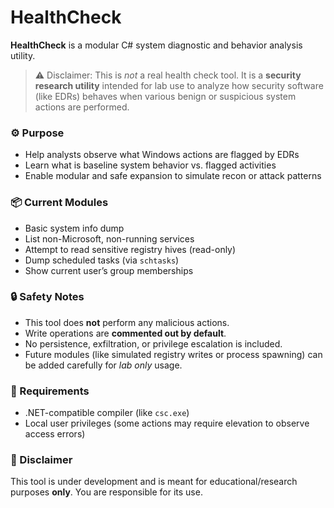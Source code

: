 # HealthCheck

**HealthCheck** is a modular C# system diagnostic and behavior analysis utility.

> ⚠️ Disclaimer: This is *not* a real health check tool. It is a **security research utility** intended for lab use to analyze how security software (like EDRs) behaves when various benign or suspicious system actions are performed.

### ⚙️ Purpose

- Help analysts observe what Windows actions are flagged by EDRs
- Learn what is baseline system behavior vs. flagged activities
- Enable modular and safe expansion to simulate recon or attack patterns

### 📦 Current Modules

- Basic system info dump
- List non-Microsoft, non-running services
- Attempt to read sensitive registry hives (read-only)
- Dump scheduled tasks (via `schtasks`)
- Show current user’s group memberships

### 🔒 Safety Notes

- This tool does **not** perform any malicious actions.
- Write operations are **commented out by default**.
- No persistence, exfiltration, or privilege escalation is included.
- Future modules (like simulated registry writes or process spawning) can be added carefully for *lab only* usage.

### 🧰 Requirements

- .NET-compatible compiler (like `csc.exe`)
- Local user privileges (some actions may require elevation to observe access errors)

### 🚧 Disclaimer

This tool is under development and is meant for educational/research purposes **only**. You are responsible for its use.
